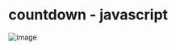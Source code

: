 # countdown - javascript
![image](https://user-images.githubusercontent.com/115734082/230434043-d8dc0322-e00a-41fc-8016-58e92fab09aa.png)
